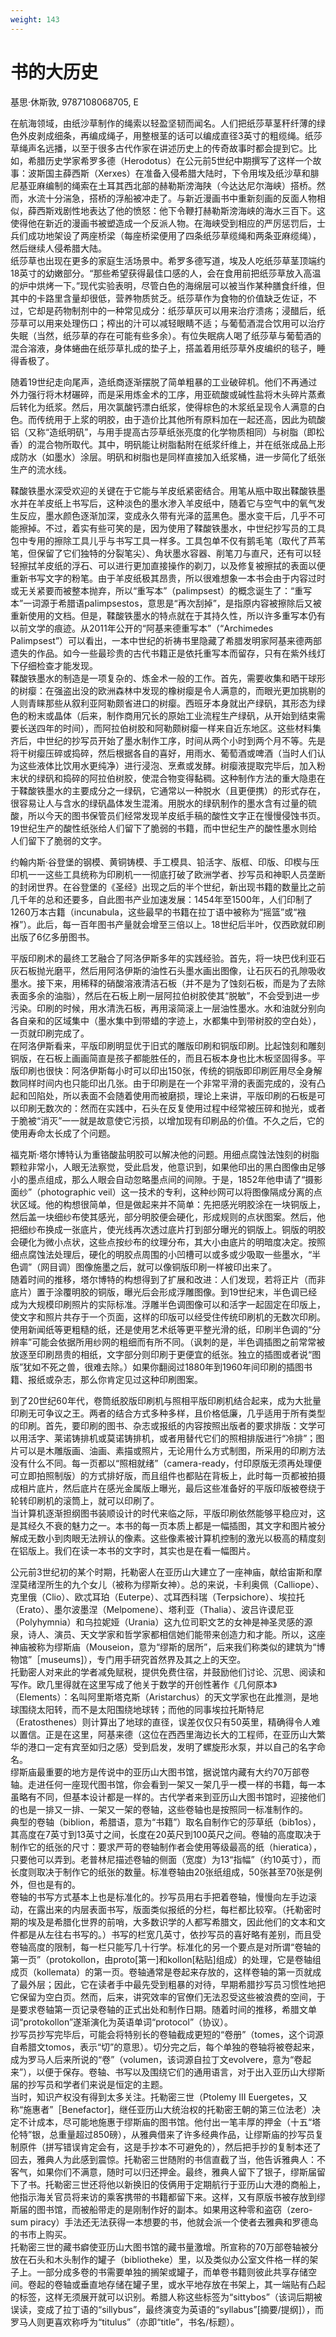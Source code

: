 ```yaml
---
weight: 143
---
```

# 书的大历史

基思·休斯敦, 9787108068705, E

在航海领域，由纸沙草制作的绳索以轻盈坚韧而闻名。人们把纸莎草茎秆纤薄的绿色外皮剥成细条，再编成绳子，用整根茎的话可以编成直径3英寸的粗缆绳。纸莎草绳声名远播，以至于很多古代作家在讲述历史上的传奇故事时都会提到它。比如，希腊历史学家希罗多德（Herodotus）在公元前5世纪中期撰写了这样一个故事：波斯国主薛西斯（Xerxes）在准备入侵希腊大陆时，下令用埃及纸沙草和腓尼基亚麻编制的绳索在土耳其西北部的赫勒斯滂海陕（今达达尼尔海峡）搭桥。然而，水流十分湍急，搭桥的浮船被冲走了。与新近漫画书中重新刻画的反面人物相似，薛西斯戏剧性地表达了他的愤怒：他下令鞭打赫勒斯滂海峡的海水三百下。这使得他在新近的漫画书被塑造成一个反派人物。在海峡受到相应的严厉惩罚后，士兵们成功地架设了两座桥梁（每座桥梁便用了四条纸莎草缆绳和两条亚麻缆绳），然后继续人侵希腊大陆。  
纸莎草也出现在更多的家庭生活场景中。希罗多德写道，埃及人吃纸莎草茎顶端约18英寸的幼嫩部分。“那些希望获得最佳口感的人，会在食用前把纸莎草放入高温的炉中烘烤一下。”现代实验表明，尽管白色的海绵层可以被当作某种膳食纤维，但其中的卡路里含量却很低，营养物质贫乏。纸莎草作为食物的价值缺乏佐证，不过，它却是药物制剂中的一种常见成分：纸莎草灰可以用来治疗溃疡；浸醋后，纸莎草可以用来处理伤口；榨出的汁可以减轻眼睛不适；与葡萄酒混合饮用可以治疗失眠（当然，纸莎草的存在可能有些多余）。有位失眠病人喝了纸莎草与葡萄酒的混合溶液，身体蜷曲在纸莎草扎成的垫子上，搭盖着用纸莎草外皮编织的毯子，睡得香极了。

随着19世纪走向尾声，造纸商逐渐摆脱了简单粗暴的工业破碎机。他们不再通过外力强行将木材碾碎，而是采用炼金术的工序，用亚硫酸或碱性盐将木头碎片蒸煮后转化为纸浆。然后，用次氯酸钙漂白纸浆，使得棕色的木浆纸呈现令人满意的白色。而传统用于上浆的明胶，由于造价比其他所有原料加在一起还高，因此为硫酸铝（又称“造纸明矾”，与用手提高古莎草纸张亮度的化学物质相同）与树脂（即松香）的混合物所取代。其中，明矾能让树脂黏附在纸浆纤维上，并在纸张成品上形成防水（如墨水）涂层。明矾和树脂也是同样直接加入纸浆桶，进一步简化了纸张生产的流水线。 

鞣酸铁墨水深受欢迎的关键在于它能与羊皮纸紧密结合。用笔从瓶中取出鞣酸铁墨水并在羊皮纸上书写后，这种淡色的墨水渗入羊皮纸中，随着它与空气中的氧气发生反应，墨水颜色逐渐加深，变成永久带有光泽的蓝黑色。墨水变干后，几乎不可能擦掉。不过，着实有些可笑的是，因为使用了鞣酸铁墨水，中世纪抄写员的工具包中专用的擦除工具儿乎与书写工具一样多。工具包单不仅有鹅毛笔（取代了芦苇笔，但保留了它们独特的分裂笔尖）、角状墨水容器、削笔刀与直尺，还有可以轻轻擦拭羊皮纸的浮石、可以进行更加直接操作的剃刀，以及修复被擦拭的表面以便重新书写文字的粉笔。由于羊皮纸极其昂贵，所以很难想象一本书会由于内容过时或无关紧要而被整本抛弃，所以“重写本”（palimpsest）的概念诞生了：“重写本”一词源于希腊语palimpsestos，意思是“再次刮掉”，是指原内容被擦除后又被重新使用的文档。但是，鞣酸铁墨水的特点就在于其持久性，所以许多重写本仍有以前文学的痕迹。从2011年公开的“阿基来德重写本”（“Archimedes Palimpsest”）可以看出，一本中世纪的祈祷书里隐藏了希腊发明家阿基来德两部遗失的作品。如今一些最珍贵的古代书籍正是依托重写本而留存，只有在紫外线灯下仔细检查才能发现。  
鞣酸铁墨水的制造是一项复杂的、炼金术一般的工作。首先，需要收集和晒干球形的树瘿：在强盗出没的欧洲森林中发现的橡树瘿是令人满意的，而眼光更加挑剔的人则青睐那些从叙利亚阿勒颇省进口的树瘿。西班牙本身就出产绿矾，其形态为绿色的粉末或晶体（后来，制作商用冗长的原始工业流程生产绿矾，从开始到结束需要长送四年的时间），而阿拉伯树胶和阿勒颇树瘿一样来自近东地区。这些材料集齐后，中世纪的抄写员开始了墨水制作工序，时间从两个小时到两个月不等。先是将干树瘿压碎或捣碎，然后根据各自的喜好，用雨水、葡萄酒或啤酒（当时人们认为这些液体比饮用水更纯净）进行浸泡、烹煮或发酵。树瘿液提取完毕后，加入粉末状的绿矾和捣碎的阿拉伯树胶，使混合物变得黏稠。这种制作方法的重大隐患在于鞣酸铁墨水的主要成分之一绿矾，它通常以一种脱水（且更便携）的形式存在，很容易让人与含水的绿矾晶体发生混淆。用脱水的绿矾制作的墨水含有过量的硫酸，所以今天的图书保管员们经常发现羊皮纸手稿的酸性文字正在慢慢侵蚀书页。19世纪生产的酸性纸张给人们留下了脆弱的书籍，而中世纪生产的酸性墨水则给人们留下了脆弱的文字。

约翰内斯·谷登堡的钢模、黄铜铸模、手工模具、铅活字、版框、印版、印楔与压印机一一这些工具统称为印刷机一一彻底打破了欧洲学者、抄写员和神职人员垄断的封闭世界。在谷登堡的《圣经》出现之后的半个世纪，新出现书籍的数量比之前几千年的总和还要多，自此图书产业加速发展：1454年至1500年，人们印制了1260万本古籍（incunabula，这些最早的书籍在拉丁语中被称为“摇篮”或“襁褓”）。此后，每一百年图书产量就会增至三倍以上。18世纪后半叶，仅西欧就印刷出版了6亿多册图书。

平版印刷术的最终工艺融合了阿洛伊斯多年的实践经验。首先，将一块巴伐利亚石灰石板抛光磨平，然后用阿洛伊斯的油性石头墨水画出图像，让石灰石的孔隙吸收墨水。接下来，用稀释的硝酸溶液清洁石板（并不是为了蚀刻石板，而是为了去除表面多余的油脂），然后在石板上刷一层阿拉伯树胶使其“脱敏”，不会受到进一步污染。印刷的时候，用水清洗石板，再用滚简滚上一层油性墨水。水和油就分别向各自亲和的区域集中（墨水集中到带蜡的字迹上，水都集中到带树胶的空白处），一页就印刷完成了。  
在阿洛伊斯看来，平版印刷明显优于旧式的雕版印刷和铜版印刷。比起蚀刻和雕刻铜版，在石板上画画简直是孩子都能胜任的，而且石板本身也比木板坚固得多。平版印刷也很快：阿洛伊斯每小时可以印出150张，传统的铜版即印刷匠用尽全身解数同样时间内也只能印出几张。由于印刷是在一个非常平滑的表面完成的，没有凸起和凹陷处，所以表面不会随着使用而被磨损，理论上来讲，平版印刷的石板是可以印刷无数次的：然而在实践中，石头在反复使用过程中经常被压碎和抛光，或者于脆被“消灭”一一就是故意使它污损，以增加现有印刷品的价值。不久之后，它的使用寿命太长成了个问题。

福克斯·塔尔博特认为重铬酸盐明胶可以解决他的问题。用细点腐蚀法蚀刻的树脂颗粒非常小，人眼无法察觉，受此启发，他意识到，如果他印出的黑白图像由足够小的墨点组成，那么人眼会自动忽略墨点间的间隙。于是，1852年他申请了“摄影面纱”（photographic veil）这一技术的专利，这种纱网可以将图像隔成分离的点状区域。他的构想很简单，但是做起来并不简单：先把感光明胶涂在一块铜版上，然后盖一块细纱布使其感光，部分明胶便会硬化，形成规则的点状图案。然后，他把细纱布换成一张底片，使光线再次透过底片打到部分曝光的铜版上。铜版的明胶会硬化为微小点状，这些点按纱布的纹理分布，其大小由底片的明暗度决定。按照细点腐蚀法处理后，硬化的明胶点周围的小凹槽可以或多或少吸取一些墨水，“半色调”（网目调）图像施墨之后，就可以像铜版印刷一样被印出来了。  
随着时间的推移，塔尔博特的构想得到了扩展和改进：人们发现，若将正片（而非底片）置于涂覆明胶的铜版，曝光后会形成浮雕图像。到19世纪末，半色调已经成为大规模印刷照片的实际标准。浮雕半色调图像可以和活字一起固定在印版上，使文字和照片共存于一个页面，这样的印版可以经受住传统印刷机的无数次印刷。使用新闻纸等更粗糙的纸，还是使用艺术纸等更平整光滑的纸，印刷半色调的“分辨率”可能会依据所用纱网的粗细而有所不同。（讽刺的是，半色调插图之前常常被放逐至印刷昂贵的相纸，文字部分则印刷于更便宜的纸张。独立的插图或者说“图版”犹如不死之兽，很难去除。）如果你翻阅过1880年到1960年间印刷的插图书籍、报纸或杂志，那么你肯定见过这种印刷图案。

到了20世纪60年代，卷筒纸胶版印刷机与照相平版印刷机结合起来，成为大批量印刷无可争议之王。两者的结合方式多种多样，且价格低廉，几乎适用于所有类型的印刷。首先，要印刷的图书、杂志或报纸的内容按照出版者的要求排版：文学可以用活字、莱诺铸排机或莫诺铸排机，或者用替代它们的照相排版进行“冷排”；图片可以是木雕版画、油画、素描或照片，无论用什么方式制图，所采用的印刷方法没有什么不同。每一页都以“照相就绪”（camera-ready，付印原版无须再处理便可立即拍照制版）的方式排好版，而且组件也都贴在背板上，此时每一页都被拍摄成相片底片，然后底片在感光金属版上曝光，最后这些准备好的平版印版被卷绕于轮转印刷机的滚筒上，就可以印刷了。  
当计算机逐渐担纲图书装顺设计的时代来临之际，平版印刷依然能够平稳应对，这是其经久不衰的魅力之一。本书的每一页本质上都是一幅插图，其文字和图片被分解成无数小到肉眼无法辨认的像素。这些像素被计算机控制的激光以极高的精度刻在铝版上。我们在读一本书的文字时，其实也是在看一幅图片。

公元前3世纪初的某个时期，托勒密人在亚历山大建立了一座神庙，献给宙斯和摩涅莫绪涅所生的九个女儿（被称为缪斯女神）。总的来说，卡利奥佩（Calliope）、克里俄（Clio）、欧忒耳珀（Euterpe）、忒耳西科瑞（Terpsichore）、埃拉托（Erato）、墨尔波墨涅（Melpomene）、塔利亚（Thalia）、波吕许谟尼亚（Polyhymnia）和乌拉妮娅（Urania）这九位司职文艺的女神是神圣灵感的源泉，诗人、演员、天文学家和哲学家都相信她们能带来创造力和才能。所以，这座神庙被称为缪斯庙（Mouseion，意为“缪斯的居所”，后来我们称类似的建筑为“博物馆”［museums]），专门用手研究首然界及其之上的天空。  
托勤密人对来此的学者减免赋税，提供免费住宿，并鼓励他们讨论、沉思、阅读和写作。欧几里得就在这里写成了他关于数学的开创性著作《几何原本》（Elements）：名叫阿里斯塔克斯（Aristarchus）的天文学家也在此推测，是地球围绕太阳转，而不是太阳围绕地球转；而他的同事埃拉托斯特尼（Eratosthenes）则计算出了地球的直径，误差仅仅只有50英里，精确得令人难以置信。正是在这里，阿基来德（这位在西西里海边长大的工程师，在亚历山大繁华的港口一定有宾至如归之感）受到启发，发明了螺旋形水泵，并以自己的名字命名。  
缪斯庙最重要的地方是传说中的亚历山大图书馆，据说馆内藏有大约70万部卷轴。走进任何一座现代图书馆，你会看到一架又一架几乎一模一样的书籍，每一本虽略有不同，但基本设计都是一样的。古代学者来到亚历山大图书馆时，迎接他们的也是一排又一排、一架又一架的卷轴，这些卷轴也是按照同一标准制作的。  
典型的卷轴（biblion，希腊语，意为“书籍”）取名自制作它的莎草纸（bib1os），其高度在7英寸到13英寸之间，长度在20英尺到100英尺之间。卷轴的高度取决于制作它的纸张的尺寸：要求严苛的卷轴制作者会使用等级最高的纸（hieratica），只要他可以弄到。老普林尼描述卷轴的侧面（宽度）为13“指幅”（约10英寸），而长度则取决于制作它的纸张的数量。标准卷轴由20张纸组成，50张甚至70张是例外，但也是有的。  
卷轴的书写方式基本上也是标准化的。抄写员用右手把着卷轴，慢慢向左手边滚动，在露出来的内层表面书写，版面类似报纸的分栏，每栏都比较窄。（托勒密时期的埃及是希腊化世界的前哨，大多数识学的人都写希腊文，因此他们的文本和文件都是从左往右书写的。）书写的栏宽几英寸，依抄写员的喜好略有差别，而且受卷轴高度的限制，每一栏只能写几十行学。标准化的另一个要点是对所谓“卷轴的第一页”（protokollon，由proto[第一]和kollon[粘贴]组成）的处理，它是卷轴组成页（kollemata）的第一页。卷轴通常是卷起来存放的，这样卷轴的第一页就成了最外层；因此，它在读者手中最先受到粗暴的对待，早期希腊抄写员习惯性地把它保留为空白页。然而，后来，讲究效率的官僚们无法忍受这些被浪费的空间，于是要求卷轴第一页记录卷轴的正式出处和制作日期。随着时间的推移，希腊文单词“protokollon”遂渐演化为英语单词“protocol”（协议）。  
抄写员抄写完毕后，可能会将特别长的卷轴截成更短的“卷册”（tomes，这个词源自希腊文tomos，表示“切”的意思）。切分完之后，每个单独的卷轴将被卷起来，成为罗马人后来所说的“卷”（volumen，该词源自拉丁文evolvere，意为“卷起来”），以便于保存。卷轴、书写以及围绕它们的通用语言，对于出入亚历山大缪斯届的抄写员和学者们来说是恒定的主题。  
当时，知识产权没有得到太多关注。托勒密三世（Ptolemy III Euergetes，又称“施惠者”［Benefactor]，继任亚历山大统治权的托勒密王朝的第三位法老）决定不计成本，尽可能地施惠于缪斯庙的图书馆。他付出一笔丰厚的押金（十五“塔伦特”银，总重量超过850磅），从雅典借来了许多经典作品，让缪斯庙的抄写员复制原件（拼写错误肯定会有，这是手抄本不可避免的），然后把手抄的复制本还了回去，雅典人为此感到震惊。托勒密三世随附的书信直截了当，他告诉雅典人：不客气，如果你们不满意，随时可以归还押金。最终，雅典人留下了银子，缪斯届留下了书。托勒密三世还将他以新换旧的伎俩用于定期航行于亚历山大港的商船上，他指示海关官员将来访的乘客携带的书籍都留下来。这样，又有原版书被存放到缪斯届的图书馆，而被船带走的是刚制作好的副本。如果用这种零和盗窃（zero-sum piracy）手法还无法获得一本想要的书，他就会派一个使者去雅典和罗德岛的书市上购买。  
托勒密三世的藏书癖使亚历山大图书馆的藏书量激增。所宣称的70万部卷轴被分放在石头和木头制作的罐子（bibliotheke）里，以及类似办公室文件格一样的架子上。一部分成多卷的书需要单独的搁架或罐子，而单卷书籍则彼此共享存储空间。卷起的卷轴或垂直地存储在罐子里，或水平地存放在书架上，其一端贴有凸起的标签，这样无须展开就可以识别。希腊人称这些标签为“sittybos”（该词后期被误读，变成了拉丁语的“sillybus”，最终演变为英语的“syllabus”[摘要/提纲]），而罗马人则更喜欢称呼为“titulus”（亦即“title”，书名/标题）。